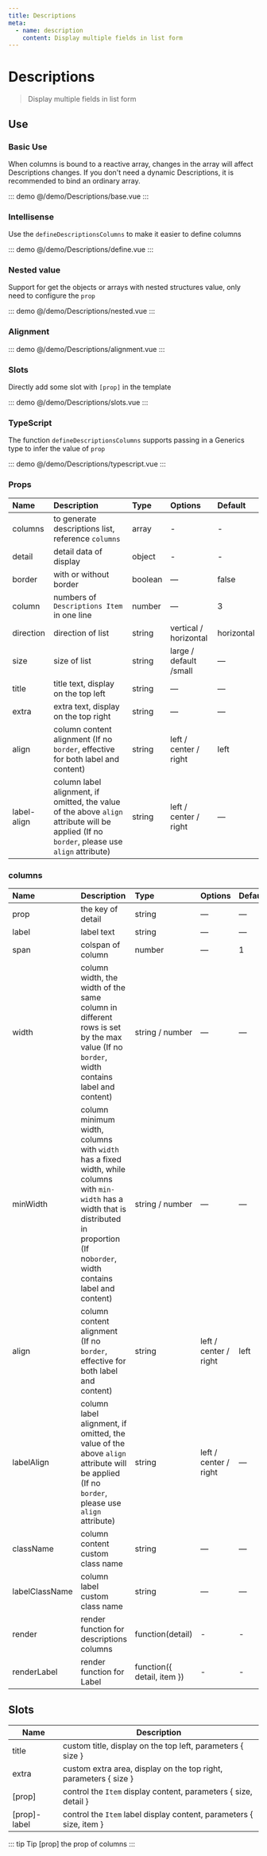 ```yaml
---
title: Descriptions
meta:
  - name: description
    content: Display multiple fields in list form
---
```


# Descriptions

> Display multiple fields in list form

## Use

### Basic Use

When columns is bound to a reactive array, changes in the array will affect Descriptions changes. If you don't need a dynamic Descriptions, it is recommended to bind an ordinary array.

::: demo
@/demo/Descriptions/base.vue
:::

### Intellisense

Use the `defineDescriptionsColumns` to make it easier to define columns

::: demo
@/demo/Descriptions/define.vue
:::

### Nested value

Support for get the objects or arrays with nested structures value, only need to configure the `prop`

::: demo
@/demo/Descriptions/nested.vue
:::

### Alignment

::: demo
@/demo/Descriptions/alignment.vue
:::

### Slots

Directly add some slot with `[prop]` in the template

::: demo
@/demo/Descriptions/slots.vue
:::

### TypeScript

The function `defineDescriptionsColumns` supports passing in a Generics type to infer the value of `prop`

::: demo
@/demo/Descriptions/typescript.vue
:::

### Props

| Name        | Description                                                                                                                                 | Type    | Options                | Default    |
| :---------- | :------------------------------------------------------------------------------------------------------------------------------------------ | :------ | :--------------------- | :--------- |
| columns     | to generate descriptions list, reference `columns`                                                                                          | array   | -                      | -          |
| detail      | detail data of display                                                                                                                      | object  | -                      | -          |
| border      | with or without border                                                                                                                      | boolean | —                      | false      |
| column      | numbers of `Descriptions Item` in one line                                                                                                  | number  | —                      | 3          |
| direction   | direction of list                                                                                                                           | string  | vertical / horizontal  | horizontal |
| size        | size of list                                                                                                                                | string  | large / default /small | —          |
| title       | title text, display on the top left                                                                                                         | string  | —                      | —          |
| extra       | extra text, display on the top right                                                                                                        | string  | —                      | —          |
| align       | column content alignment (If no `border`, effective for both label and content)                                                             | string  | left / center / right  | left       |
| label-align | column label alignment, if omitted, the value of the above `align` attribute will be applied (If no `border`, please use `align` attribute) | string  | left / center / right  | —          |

### columns

| Name           | Description                                                                                                                                                                                  | Type                       | Options               | Default |
| :------------- | :------------------------------------------------------------------------------------------------------------------------------------------------------------------------------------------- | :------------------------- | :-------------------- | :------ |
| prop           | the key of detail                                                                                                                                                                            | string                     | —                     | —       |
| label          | label text                                                                                                                                                                                   | string                     | —                     | —       |
| span           | colspan of column                                                                                                                                                                            | number                     | —                     | 1       |
| width          | column width, the width of the same column in different rows is set by the max value (If no `border`, width contains label and content)                                                      | string / number            | —                     | —       |
| minWidth       | column minimum width, columns with `width` has a fixed width, while columns with `min-width` has a width that is distributed in proportion (If no`border`, width contains label and content) | string / number            | —                     | —       |
| align          | column content alignment (If no `border`, effective for both label and content)                                                                                                              | string                     | left / center / right | left    |
| labelAlign     | column label alignment, if omitted, the value of the above `align` attribute will be applied (If no `border`, please use `align` attribute)                                                  | string                     | left / center / right | —       |
| className      | column content custom class name                                                                                                                                                             | string                     | —                     | —       |
| labelClassName | column label custom class name                                                                                                                                                               | string                     | —                     | —       |
| render         | render function for descriptions columns                                                                                                                                                     | function(detail)           | -                     | -       |
| renderLabel    | render function for Label                                                                                                                                                                    | function({ detail, item }) | -                     | -       |

## Slots

| Name         | Description                                                         |
| ------------ | ------------------------------------------------------------------- |
| title        | custom title, display on the top left, parameters { size }          |
| extra        | custom extra area, display on the top right, parameters { size }    |
| [prop]       | control the `Item` display content, parameters { size, detail }     |
| [prop]-label | control the `Item` label display content, parameters { size, item } |

::: tip Tip
[prop] the prop of columns
:::
